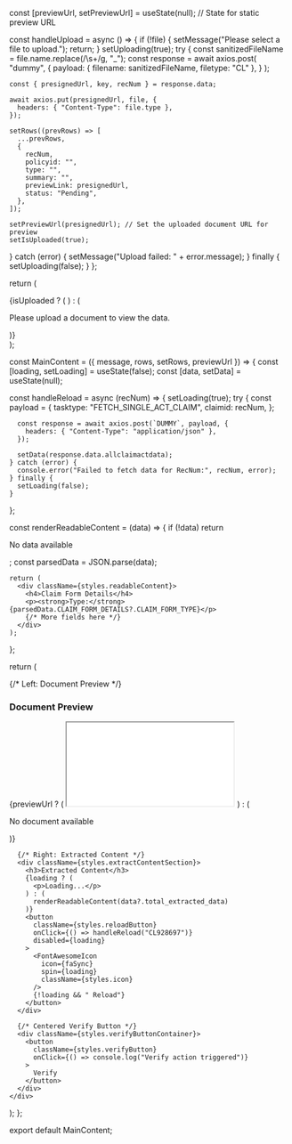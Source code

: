const [previewUrl, setPreviewUrl] = useState(null); // State for static preview URL

const handleUpload = async () => {
  if (!file) {
    setMessage("Please select a file to upload.");
    return;
  }
  setUploading(true);
  try {
    const sanitizedFileName = file.name.replace(/\s+/g, "_");
    const response = await axios.post(
      "dummy",
      {
        payload: { filename: sanitizedFileName, filetype: "CL" },
      }
    );

    const { presignedUrl, key, recNum } = response.data;

    await axios.put(presignedUrl, file, {
      headers: { "Content-Type": file.type },
    });

    setRows((prevRows) => [
      ...prevRows,
      {
        recNum,
        policyid: "",
        type: "",
        summary: "",
        previewLink: presignedUrl,
        status: "Pending",
      },
    ]);

    setPreviewUrl(presignedUrl); // Set the uploaded document URL for preview
    setIsUploaded(true);
  } catch (error) {
    setMessage("Upload failed: " + error.message);
  } finally {
    setUploading(false);
  }
};

return (
  <div className={styles.container}>
    <div className={styles.sidebar}>
      <Sidebar
        onFileChange={handleFileChange}
        onUpload={handleUpload}
        uploading={uploading}
      />
    </div>
    <div className={styles.mainContent}>
      {isUploaded ? (
        <MainContent
          message={message}
          rows={rows}
          setRows={setRows}
          previewUrl={previewUrl} // Pass preview URL as prop
        />
      ) : (
        <p className={styles.infoMessage}>
          Please upload a document to view the data.
        </p>
      )}
    </div>
  </div>
);










const MainContent = ({ message, rows, setRows, previewUrl }) => {
  const [loading, setLoading] = useState(false);
  const [data, setData] = useState(null);

  const handleReload = async (recNum) => {
    setLoading(true);
    try {
      const payload = {
        tasktype: "FETCH_SINGLE_ACT_CLAIM",
        claimid: recNum,
      };

      const response = await axios.post(`DUMMY`, payload, {
        headers: { "Content-Type": "application/json" },
      });

      setData(response.data.allclaimactdata);
    } catch (error) {
      console.error("Failed to fetch data for RecNum:", recNum, error);
    } finally {
      setLoading(false);
    }
  };

  const renderReadableContent = (data) => {
    if (!data) return <p>No data available</p>;
    const parsedData = JSON.parse(data);

    return (
      <div className={styles.readableContent}>
        <h4>Claim Form Details</h4>
        <p><strong>Type:</strong> {parsedData.CLAIM_FORM_DETAILS?.CLAIM_FORM_TYPE}</p>
        {/* More fields here */}
      </div>
    );
  };

  return (
    <div className={styles.mainContent}>
      {/* Left: Document Preview */}
      <div className={styles.previewSection}>
        <h3>Document Preview</h3>
        {previewUrl ? (
          <iframe
            src={previewUrl}
            title="Document Preview"
            className={styles.documentPreview}
          ></iframe>
        ) : (
          <p>No document available</p>
        )}
      </div>

      {/* Right: Extracted Content */}
      <div className={styles.extractContentSection}>
        <h3>Extracted Content</h3>
        {loading ? (
          <p>Loading...</p>
        ) : (
          renderReadableContent(data?.total_extracted_data)
        )}
        <button
          className={styles.reloadButton}
          onClick={() => handleReload("CL928697")}
          disabled={loading}
        >
          <FontAwesomeIcon
            icon={faSync}
            spin={loading}
            className={styles.icon}
          />
          {!loading && " Reload"}
        </button>
      </div>

      {/* Centered Verify Button */}
      <div className={styles.verifyButtonContainer}>
        <button
          className={styles.verifyButton}
          onClick={() => console.log("Verify action triggered")}
        >
          Verify
        </button>
      </div>
    </div>
  );
};

export default MainContent;

